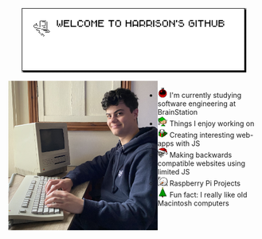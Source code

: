 <div align="center">
  <img src="https://github.com/harryfornasier/harryfornasier/blob/main/welcome-github.png" alt="Weclome message" align="center"> 
</div>

<div class="EM Quad Character"> </div>

<img align="left" src="https://github.com/harryfornasier/harryfornasier/blob/main/IMG_3700.jpeg" width="300" alt="Me pretending to use a macintosh">

 <!--
- I'm currently studying software engineering at BrainStation
- Things I enjoy working on
  -  Creating interesting web-apps with JS
  - Making backwards compatible websites using limited JS
  -  Raspberry Pi Projects
-  Fun fact: I really like old Macintosh computers
-->

 <!-- Halloween Icons
- <img src="https://github.com/harryfornasier/harryfornasier/blob/main/HalloweenICS/Witch%20Hat.jpg" width="20"> I'm currently studying software engineering at BrainStation
- <img src="https://github.com/harryfornasier/harryfornasier/blob/main/HalloweenICS/rat.jpg" width="20"> Things I enjoy working on
  - <img src="https://github.com/harryfornasier/harryfornasier/blob/main/HalloweenICS/scared.jpg" width="20"> Creating interesting web-apps with JS
  - <img src="https://github.com/harryfornasier/harryfornasier/blob/main/HalloweenICS/spider%202.png" width="20"> Making backwards compatible websites using limited JS
  - <img src="https://github.com/harryfornasier/harryfornasier/blob/main/HalloweenICS/ghost2.png" width="20"> Raspberry Pi Projects
- <img src="https://github.com/harryfornasier/harryfornasier/blob/main/HalloweenICS/pumpkin.png" width="20"> Fun fact: I really like old Macintosh computers
-->

- <img src="https://github.com/harryfornasier/harryfornasier/blob/main/christmasICS/bubble.png" width="20"> I'm currently studying software engineering at BrainStation
- <img src="https://github.com/harryfornasier/harryfornasier/blob/main/christmasICS/elf.png" width="20"> Things I enjoy working on
  - <img src="https://github.com/harryfornasier/harryfornasier/blob/main/christmasICS/puppy.png" width="20"> Creating interesting web-apps with JS
  - <img src="https://github.com/harryfornasier/harryfornasier/blob/main/christmasICS/santa.png" width="20"> Making backwards compatible websites using limited JS
  - <img src="https://github.com/harryfornasier/harryfornasier/blob/main/christmasICS/snowman.png" width="20"> Raspberry Pi Projects
- <img src="https://github.com/harryfornasier/harryfornasier/blob/main/christmasICS/tree.png" width="20"> Fun fact: I really like old Macintosh computers


